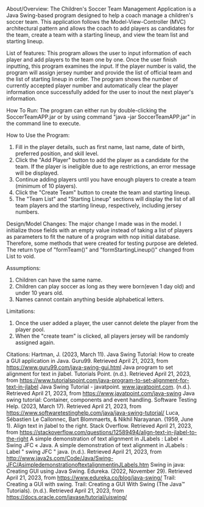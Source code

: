 About/Overview:
The Children's Soccer Team Management Application is a Java Swing-based program designed to help a coach manage a children's soccer team. This application follows the Model-View-Controller (MVC) architectural pattern and allows the coach to add players as candidates for the team, create a team with a starting lineup, and view the team list and starting lineup.

List of features:
This program allows the user to input information of each player and add players to the team one by one. Once the user finish inputting, this program examines the input. If the player number is valid, the program will assign jersey number and provide the list of official team and the list of starting lineup in order.
The program shows the number of currently accepted player number and automatically clear the player information once successfully added for the user to inout  the next player's information.

How To Run:
The program can either run by double-clicking the SoccerTeamAPP.jar or by using command "java -jar SoccerTeamAPP.jar" in the command line to execute.

How to Use the Program:
1. Fill in the player details, such as first name, last name, date of birth, preferred position, and skill level.
2. Click the "Add Player" button to add the player as a candidate for the team. If the player is ineligible due to age restrictions, an error message will be displayed.
3. Continue adding players until you have enough players to create a team (minimum of 10 players).
4. Click the "Create Team" button to create the team and starting lineup.
5. The "Team List" and "Starting Lineup" sections will display the list of all team players and the starting lineup, respectively, including jersey numbers.

Design/Model Changes:
The major change I made was in the model. I initialize those fields with an empty value instead of taking a list of players as parameters to fit the nature of a program with nop initial database. Therefore, some methods that were created for testing purpose are deleted. The return type of "formTeam()" and "formStartingLineup()" changed from List<Player> to void.

Assumptions:
1. Children can have the same name.
2. Children can play soccer as long as they were born(even 1 day old) and under 10 years old.
3. Names cannot contain anything beside alphabetical letters.


Limitations:
1. Once the user added a player, the user cannot delete the player from the player pool.
2. When the "create team" is clicked, all players jersey will be randomly assigned again.

Citations:
Hartman, J. (2023, March 11). Java Swing Tutorial: How to create a GUI application in Java. Guru99. Retrieved April 21, 2023, from https://www.guru99.com/java-swing-gui.html
Java program to set alignment for text in jlabel. Tutorials Point. (n.d.). Retrieved April 21, 2023, from https://www.tutorialspoint.com/java-program-to-set-alignment-for-text-in-jlabel
Java Swing Tutorial - javatpoint. www.javatpoint.com. (n.d.). Retrieved April 21, 2023, from https://www.javatpoint.com/java-swing
Java swing tutorial: Container, components and event handling. Software Testing Help. (2023, March 17). Retrieved April 21, 2023, from https://www.softwaretestinghelp.com/java/java-swing-tutorial/
Luca, Sébastien Le Callonnec, Bart Blommaerts, &amp; Nikhil Narayanan. (1959, June 1). Align text in jlabel to the right. Stack Overflow. Retrieved April 21, 2023, from https://stackoverflow.com/questions/12589494/align-text-in-jlabel-to-the-right
A simple demonstration of text alignment in JLabels : Label « Swing JFC « Java. A simple demonstration of text alignment in JLabels : Label&nbsp;"&nbsp;swing JFC&nbsp;"&nbsp;java. (n.d.). Retrieved April 21, 2023, from http://www.java2s.com/Code/Java/Swing-JFC/AsimpledemonstrationoftextalignmentinJLabels.htm
Swing in java: Creating GUI using Java Swing. Edureka. (2022, November 29). Retrieved April 21, 2023, from https://www.edureka.co/blog/java-swing/
Trail: Creating a GUI with swing. Trail: Creating a GUI With Swing (The Java™ Tutorials). (n.d.). Retrieved April 21, 2023, from https://docs.oracle.com/javase/tutorial/uiswing/ 
